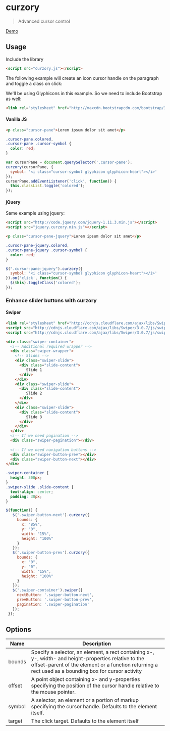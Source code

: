 # curzory
> Advanced cursor control


[Demo](http://benignware-labs.github.io/curzory)

## Usage

Include the library

```html
<script src="curzory.js"></script>

```

The following example will create an icon cursor handle on the paragraph and toggle a class on click:

We'll be using Glyphicons in this example. So we need to include Bootstrap as well:

```html
<link rel="stylesheet" href="http://maxcdn.bootstrapcdn.com/bootstrap/3.3.5/css/bootstrap.min.css"></link>
```

#### Vanilla JS

```html
<p class="cursor-pane">Lorem ipsum dolor sit amet</p>
```

```css
.cursor-pane.colored,
.cursor-pane .cursor-symbol {
  color: red;
}
```

```js
var cursorPane = document.querySelector('.cursor-pane');
curzory(cursorPane, {
  symbol: '<i class="cursor-symbol glyphicon glyphicon-heart"></i>'
});
cursorPane.addEventListener('click', function() {
  this.classList.toggle('colored');
});
```

#### jQuery

Same example using jquery:

```html
<script src="http://code.jquery.com/jquery-1.11.3.min.js"></script>
<script src="jquery.curzory.min.js"></script>
```

```html
<p class="cursor-pane-jquery">Lorem ipsum dolor sit amet</p>
```

```css
.cursor-pane-jquery.colored,
.cursor-pane-jquery .cursor-symbol {
  color: red;
}
```

```js
$(".cursor-pane-jquery").curzory({
  symbol: '<i class="cursor-symbol glyphicon glyphicon-heart"></i>'
}).on('click', function() {
  $(this).toggleClass('colored');
});
```

### Enhance slider buttons with curzory

#### Swiper

```html
<link rel="stylesheet" href="http://cdnjs.cloudflare.com/ajax/libs/Swiper/3.0.7/css/swiper.min.css">
<script src="http://cdnjs.cloudflare.com/ajax/libs/Swiper/3.0.7/js/swiper.min.js"></script>
<script src="http://cdnjs.cloudflare.com/ajax/libs/Swiper/3.0.7/js/swiper.jquery.min.js"></script>
```


```html
<div class="swiper-container">
  <!-- Additional required wrapper -->
  <div class="swiper-wrapper">
    <!-- Slides -->
    <div class="swiper-slide">
      <div class="slide-content">
         Slide 1
      </div>
    </div>
    <div class="swiper-slide">
      <div class="slide-content">
         Slide 2
      </div>
    </div>
    <div class="swiper-slide">
      <div class="slide-content">
         Slide 3
      </div>
    </div>
  </div>
  <!-- If we need pagination -->
  <div class="swiper-pagination"></div>
  
  <!-- If we need navigation buttons -->
  <div class="swiper-button-prev"></div>
  <div class="swiper-button-next"></div>
</div>
```

```css
.swiper-container {
  height: 300px;
}
.swiper-slide .slide-content {
  text-align: center;
  padding: 30px;
}
```

```js
$(function() {
   $('.swiper-button-next').curzory({
     bounds: {
       x: "85%",
       y: "0",
       width: "15%",
       height: "100%"
     }
   });
   $('.swiper-button-prev').curzory({
     bounds: {
       x: "0",
       y: "0",
       width: "15%",
       height: "100%"
     }
   });
   $('.swiper-container').swiper({
     nextButton: '.swiper-button-next',
     prevButton: '.swiper-button-prev',
     pagination: '.swiper-pagination'
   });
 });
```

## Options

<table>
  <thead>
    <tr>
      <th>Name</th>
      <th>Description</th>
    </tr>
  </thead>
  <tbody>
    <tr>
      <td>bounds</td>
      <td>Specify a selector, an element, a rect containing x-, y-, width- and height-properties relative to the offset-parent of the element or a function returning a rect used as a bounding box for cursor activity</td>
    </tr>
    <tr>
      <td>offset</td>
      <td>A point object containing x- and y-properties specifying the position of the cursor handle relative to the mouse pointer.</td>
    </tr>
    <tr>
      <td>symbol</td>
      <td>A selector, an element or a portion of markup specifying the cursor handle. Defaults to the element itself.</td> 
    </tr>
    <tr>
      <td>target</td>
      <td>The click target. Defaults to the element itself</td>
    </tr>
  </tbody>
</table>